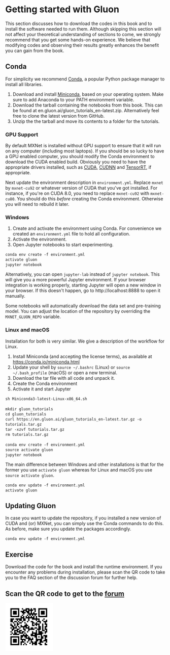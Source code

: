 # Getting started with Gluon

This section discusses how to download the codes in this book and to install the software needed to run them. Although skipping this section will not affect your theoretical understanding of sections to come, we strongly recommend that you get some hands-on experience. We believe that  modifying codes and observing their results greatly enhances the benefit you can gain from the book.

## Conda

For simplicity we recommend [Conda](https://conda.io), a popular Python package manager to install all libraries. 

1. Download and install [Miniconda](https://conda.io/miniconda.html), based on your operating system. Make sure to add Anaconda to your PATH environment variable.
1. Download the tarball containing the notebooks from this book. This can be found at en.gluon.ai/gluon_tutorials_en-latest.zip. Alternatively feel free to clone the latest version from GitHub.
1. Unzip the the tarball and move its contents to a folder for the tutorials.

### GPU Support

By default MXNet is installed without GPU support to ensure that it will run on any computer (including most laptops). If you should be so lucky to have a GPU enabled computer, you should modify the Conda environment to download the CUDA enabled build. Obviously you need to have the appropriate drivers installed, such as [CUDA](https://developer.nvidia.com/cuda-downloads), [CUDNN](https://developer.nvidia.com/cudnn) and [TensorRT](https://developer.nvidia.com/tensorrt), if appropriate. 

Next update the environment description in `environment.yml`. Replace `mxnet` by `mxnet-cu92` or whatever version of CUDA that you've got installed. For instance, if you're on CUDA 8.0, you need to replace `mxnet-cu92` with `mxnet-cu80`. You should do this *before* creating the Conda environment. Otherwise you will need to rebuild it later. 


### Windows

1. Create and activate the environment using Conda. For convenience we created an `environment.yml` file to hold all configuration.
1. Activate the environment.
1. Open Jupyter notebooks to start experimenting.

```
conda env create -f environment.yml
activate gluon
jupyter notebook
```

Alternatively, you can open `jupyter-lab` instead of `jupyter notebook`. This will give you a more powerful Jupyter environment.
If your browser integration is working properly, starting Jupyter will open a new window in your browser. If this doesn't happen, go to http://localhost:8888 to open it manually.

Some notebooks will automatically download the data set and pre-training model. You can adjust the location of the repository by overriding the `MXNET_GLUON_REPO` variable.

### Linux and macOS

Installation for both is very similar. We give a description of the workflow for Linux. 

1. Install Miniconda (and accepting the license terms), as available at https://conda.io/miniconda.html
1. Update your shell by `source ~/.bashrc` (Linux) or `source ~/.bash_profile` (macOS) or open a new terminal. 
1. Download the tar file with all code and unpack it. 
1. Create the Conda environment
1. Activate it and start Jupyter

```
sh Miniconda3-latest-Linux-x86_64.sh

mkdir gluon_tutorials
cd gluon_tutorials
curl https://en.gluon.ai/gluon_tutorials_en-latest.tar.gz -o tutorials.tar.gz
tar -xzvf tutorials.tar.gz
rm tutorials.tar.gz

conda env create -f environment.yml
source activate gluon
jupyter notebook
```

The main difference between Windows and other installations is that for the former you use `activate gluon` whereas for Linux and macOS you use `source activate gluon`.

```
conda env update -f environment.yml
activate gluon
```

## Updating Gluon

In case you want to update the repository, if you installed a new version of CUDA and (or) MXNet, you can simply use the Conda commands to do this. As before, make sure you update the packages accordingly.

```
conda env update -f environment.yml
```

## Exercise

Download the code for the book and install the runtime environment. If you encounter any problems during installation, please scan the QR code to take you to the FAQ section of the discussion forum for further help.

## Scan the QR code to get to the [forum](https://discuss.gluon.ai/t/topic/249)

![](../img/qr_install.svg)
